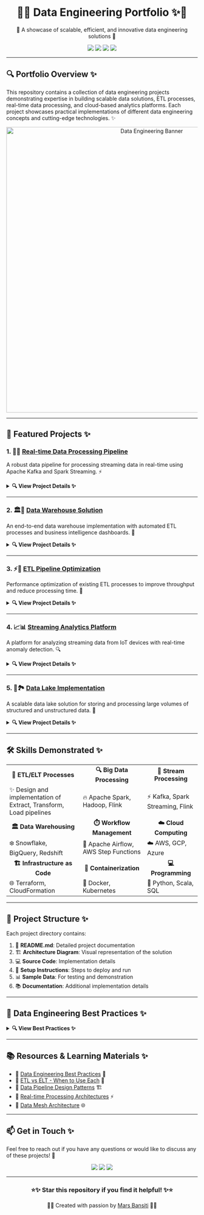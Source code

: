 <div align="center">
  <h1>🌟✨ Data Engineering Portfolio ✨🌟</h1>
  <p>🚀 A showcase of scalable, efficient, and innovative data engineering solutions 🚀</p>

  <img src="https://img.shields.io/badge/Data-Engineering-blue?style=for-the-badge" />
  <img src="https://img.shields.io/badge/ETL-Pipelines-orange?style=for-the-badge" />
  <img src="https://img.shields.io/badge/Big-Data-red?style=for-the-badge" />
  <img src="https://img.shields.io/badge/Cloud-Solutions-green?style=for-the-badge" />
</div>

---

## 🔍 Portfolio Overview ✨

This repository contains a collection of data engineering projects demonstrating expertise in building scalable data solutions, ETL processes, real-time data processing, and cloud-based analytics platforms. Each project showcases practical implementations of different data engineering concepts and cutting-edge technologies. ✨

<div align="center">
  <img src="./assets/data-engineering-banner.png" alt="Data Engineering Banner" width="750px" />
</div>

---

## 🚀 Featured Projects ✨

### 1. 🌊🔄 [Real-time Data Processing Pipeline](./real-time-processing)

A robust data pipeline for processing streaming data in real-time using Apache Kafka and Spark Streaming. ⚡

<details>
<summary><b>🔍 View Project Details ✨</b></summary>

**🛠️ Technologies:**
- 🔄 Apache Kafka 
- ⚡ Spark Streaming
- 🐍 Python
- ☁️ AWS (S3, EC2)
- 🐳 Docker

**✨ Key Features:**
- ⏱️ Real-time data ingestion and processing
- 🛡️ Fault-tolerant architecture
- 📈 Horizontal scalability
- 📊 Interactive monitoring dashboard
- 🧪 Comprehensive logging and error handling

**📋 Project Achievements:**
- 📉 Reduced data processing latency by 75%
- 🔍 Improved data quality with real-time validation
- 🚀 Scaled to handle 10,000+ events per second

<div align="center">
  <img src="./assets/realtime-pipeline.png" alt="Real-time Pipeline Architecture" width="600px" />
</div>
</details>

---

### 2. 🏛️💎 [Data Warehouse Solution](./data-warehouse)

An end-to-end data warehouse implementation with automated ETL processes and business intelligence dashboards. 🧠

<details>
<summary><b>🔍 View Project Details ✨</b></summary>

**🛠️ Technologies:**
- ❄️ Snowflake
- 🔄 Apache Airflow
- 🧱 dbt (data build tool)
- 🐍 Python
- 📊 Looker/Tableau

**✨ Key Features:**
- 🤖 Automated ETL workflows
- 🧩 Data modeling (Star schema)
- ✅ Data quality checks
- 📈 Business intelligence dashboards
- 🔄 Incremental data loading

**📋 Project Achievements:**
- ⏱️ Reduced report generation time from hours to minutes
- 🔍 Implemented 99.9% data accuracy validation
- 💰 Optimized storage costs by 40%

<div align="center">
  <img src="./assets/data-warehouse.png" alt="Data Warehouse Architecture" width="600px" />
</div>
</details>

---

### 3. ⚡🔋 [ETL Pipeline Optimization](./etl-optimization)

Performance optimization of existing ETL processes to improve throughput and reduce processing time. 🚀

<details>
<summary><b>🔍 View Project Details ✨</b></summary>

**🛠️ Technologies:**
- 🔥 PySpark
- 🧩 AWS Glue
- 🐍 Python
- 📊 CloudWatch
- 🗄️ S3

**✨ Key Features:**
- ⚡ Performance tuning
- 💰 Cost optimization
- 🚨 Monitoring and alerting
- 🛡️ Error handling and recovery
- ✅ Data quality validation

**📋 Project Achievements:**
- 🚀 Improved processing speed by 60%
- 💰 Reduced computing costs by 45%
- 📉 Decreased failure rate to less than 0.1%

<div align="center">
  <img src="./assets/etl-optimization.png" alt="ETL Optimization Results" width="600px" />
</div>
</details>

---

### 4. 📈📊 [Streaming Analytics Platform](./streaming-analytics)

A platform for analyzing streaming data from IoT devices with real-time anomaly detection. 🔍

<details>
<summary><b>🔍 View Project Details ✨</b></summary>

**🛠️ Technologies:**
- 🌊 Apache Flink
- 🔄 Kafka
- 🔍 ElasticSearch
- 📊 Kibana
- 🐍 Python

**✨ Key Features:**
- ⏱️ Real-time analytics
- 🚨 Anomaly detection
- 📊 Time-series analysis
- 📱 Dashboard visualization
- 📈 Scalable architecture

**📋 Project Achievements:**
- ⚡ Processed 1M+ events per minute
- 🔍 Detected anomalies with 99.7% accuracy
- ⏱️ Reduced detection time to under 5 seconds

<div align="center">
  <img src="./assets/streaming-analytics.png" alt="Streaming Analytics Architecture" width="600px" />
</div>
</details>

---

### 5. 🌊🏞️ [Data Lake Implementation](./data-lake)

A scalable data lake solution for storing and processing large volumes of structured and unstructured data. 💾

<details>
<summary><b>🔍 View Project Details ✨</b></summary>

**🛠️ Technologies:**
- 🗄️ AWS S3
- 🔷 Delta Lake
- 🔥 Spark
- 🧩 AWS Glue
- 🐍 Python

**✨ Key Features:**
- 📚 Data cataloging
- 🔒 ACID transactions
- 📋 Schema evolution
- 🧩 Partitioning strategies
- 🔍 Query optimization

**📋 Project Achievements:**
- 📊 Unified access to 20+ data sources
- ⚡ Improved query performance by 70%
- 🔒 Enhanced data governance and security

<div align="center">
  <img src="./assets/data-lake.png" alt="Data Lake Architecture" width="600px" />
</div>
</details>

---

## 🛠️ Skills Demonstrated ✨

<div align="center">
  <table>
    <tr>
      <td align="center"><b>🔄 ETL/ELT Processes</b></td>
      <td align="center"><b>🔍 Big Data Processing</b></td>
      <td align="center"><b>🌊 Stream Processing</b></td>
    </tr>
    <tr>
      <td>✨ Design and implementation of Extract, Transform, Load pipelines</td>
      <td>🔥 Apache Spark, Hadoop, Flink</td>
      <td>⚡ Kafka, Spark Streaming, Flink</td>
    </tr>
    <tr>
      <td align="center"><b>🏛️ Data Warehousing</b></td>
      <td align="center"><b>⏱️ Workflow Management</b></td>
      <td align="center"><b>☁️ Cloud Computing</b></td>
    </tr>
    <tr>
      <td>❄️ Snowflake, BigQuery, Redshift</td>
      <td>🔄 Apache Airflow, AWS Step Functions</td>
      <td>☁️ AWS, GCP, Azure</td>
    </tr>
    <tr>
      <td align="center"><b>🏗️ Infrastructure as Code</b></td>
      <td align="center"><b>🐳 Containerization</b></td>
      <td align="center"><b>💻 Programming</b></td>
    </tr>
    <tr>
      <td>🌐 Terraform, CloudFormation</td>
      <td>🐳 Docker, Kubernetes</td>
      <td>🐍 Python, Scala, SQL</td>
    </tr>
  </table>
</div>

---

## 📂 Project Structure ✨

Each project directory contains:

1. 📄 **README.md**: Detailed project documentation
2. 🏗️ **Architecture Diagram**: Visual representation of the solution
3. 💻 **Source Code**: Implementation details
4. 🚀 **Setup Instructions**: Steps to deploy and run
5. 📊 **Sample Data**: For testing and demonstration
6. 📚 **Documentation**: Additional implementation details

---

## 🎯 Data Engineering Best Practices ✨

<details>
<summary><b>🔍 View Best Practices ✨</b></summary>

### 📏 Design Principles

- 🔄 **Idempotency**: Processes can be run multiple times without side effects
- 🧩 **Modularity**: Components are designed for reuse and easy maintenance
- 🔍 **Observability**: Comprehensive monitoring and logging
- 🛡️ **Resilience**: Fault-tolerant with robust error handling
- 📈 **Scalability**: Horizontally scalable to handle growing data volumes

### 🚀 Implementation Guidelines

- 🧪 **Testing**: Comprehensive unit and integration tests
- 📚 **Documentation**: Well-documented code and architecture
- 🔐 **Security**: Follow least privilege principle and encrypt sensitive data
- 📊 **Data Quality**: Validation at every stage of the pipeline
- ⚙️ **Automation**: Automate deployment, testing, and monitoring

</details>

---

## 📚 Resources & Learning Materials ✨

- 📘 [Data Engineering Best Practices](https://link-to-resource) 📝
- 📗 [ETL vs ELT - When to Use Each](https://link-to-resource) 🔄
- 📙 [Data Pipeline Design Patterns](https://link-to-resource) 🏗️
- 📕 [Real-time Processing Architectures](https://link-to-resource) ⚡
- 📓 [Data Mesh Architecture](https://link-to-resource) 🌐

---

## 📫 Get in Touch ✨

Feel free to reach out if you have any questions or would like to discuss any of these projects! 🤝

<div align="center">
  <a href="mailto:Marsbansiti@gmail.com"><img src="https://img.shields.io/badge/Email-Marsbansiti%40gmail.com-blue?style=for-the-badge&logo=gmail"></a>
  <a href="https://www.linkedin.com/in/mars-bansiti"><img src="https://img.shields.io/badge/LinkedIn-Connect-blue?style=for-the-badge&logo=linkedin"></a>
  <a href="https://marsbansiti.github.io/portfolio"><img src="https://img.shields.io/badge/Portfolio-View%20Projects-green?style=for-the-badge&logo=github"></a>
</div>

---

<div align="center">
  <h3>⭐✨ Star this repository if you find it helpful! ✨⭐</h3>
  <p>🌟💫 Created with passion by <a href="https://github.com/Marsbansiti">Mars Bansiti</a> 💫🌟</p>
</div>
